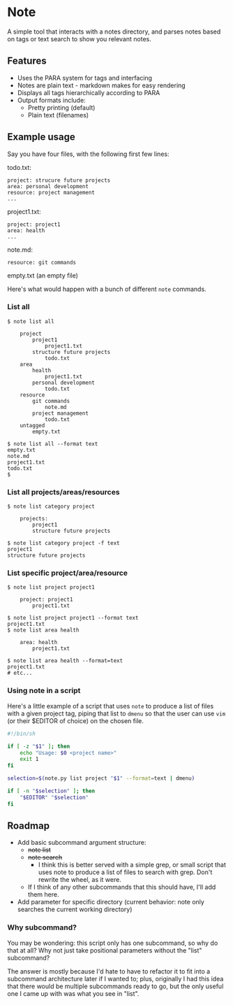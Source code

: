 # Note
A simple tool that interacts with a notes directory, and parses notes 
based on tags or text search to show you relevant notes.

## Features

+ Uses the PARA system for tags and interfacing
+ Notes are plain text - markdown makes for easy rendering
+ Displays all tags hierarchically according to PARA
+ Output formats include:
    + Pretty printing (default)
    + Plain text (filenames)

## Example usage

Say you have four files, with the following first few lines:

todo.txt:
```
project: strucure future projects
area: personal development
resource: project management
...
```

project1.txt:
```
project: project1
area: health
...
```

note.md:
```
resource: git commands
```

empty.txt (an empty file)

Here's what would happen with a bunch of different `note` commands.

### List all

```
$ note list all

    project
        project1
            project1.txt
        structure future projects
            todo.txt
    area
        health
            project1.txt
        personal development
            todo.txt
    resource
        git commands
            note.md
        project management
            todo.txt
    untagged
        empty.txt

$ note list all --format text
empty.txt
note.md
project1.txt
todo.txt
$
```

### List all projects/areas/resources

```
$ note list category project

    projects:
        project1
        structure future projects

$ note list category project -f text
project1
structure future projects
```

### List specific project/area/resource

```
$ note list project project1

    project: project1
        project1.txt

$ note list project project1 --format text
project1.txt
$ note list area health

    area: health
        project1.txt

$ note list area health --format=text
project1.txt
# etc...
```

### Using note in a script
Here's a little example of a script that uses `note` to produce a list 
of files with a given project tag, piping that list to `dmenu` so that 
the user can use `vim` (or their $EDITOR of choice) on the chosen file.

```sh
#!/bin/sh

if [ -z "$1" ]; then
    echo "Usage: $0 <project name>"
    exit 1
fi

selection=$(note.py list project "$1" --format=text | dmenu)

if [ -n "$selection" ]; then
    "$EDITOR" "$selection"
fi
```

## Roadmap

+ Add basic subcommand argument structure:
    + ~~note list~~
    + ~~note search~~
        + I think this is better served with a simple grep, or small 
        script that uses note to produce a list of files to search with 
        grep. Don't rewrite the wheel, as it were.
    + If I think of any other subcommands that this should have, I'll 
    add them here.
+ Add parameter for specific directory (current behavior: note only 
searches the current working directory)

### Why subcommand?
You may be wondering: this script only has one subcommand, so why do 
that at all? Why not just take positional parameters without the "list" 
subcommand?

The answer is mostly because I'd hate to have to refactor it to fit 
into a subcommand architecture later if I wanted to; plus, originally I 
had this idea that there would be multiple subcommands ready to go, but 
the only useful one I came up with was what you see in "list".
